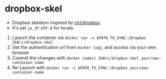 # dropbox-skel

- Dropbox skeleton inspired by [ctrl/dropbox](https://hub.docker.com/r/ctlc/dropbox/)
- It's set `ja_JP.UTF-8` for locale.

1. Launch the container via `docker run -v $PATH_TO_SYNC:/Dropbox 2k0ri/dropbox-skel`
2. Get the authentication url from `docker logs`, and access via your own browser
3. Commit the changes with `docker commit 2k0ri/dropbox-skel your/own-container-name`
4. Re-Launch with `docker run -v $PATH_TO_SYNC:/Dropbox your/own-container-name`
